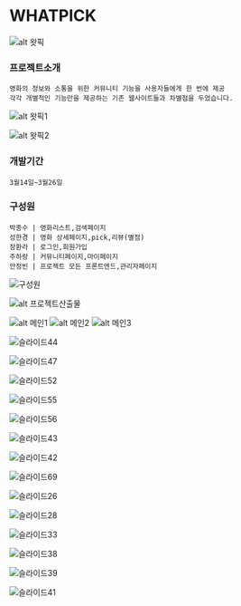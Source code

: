 
# WHATPICK

![alt 왓픽](https://user-images.githubusercontent.com/126428632/228108498-f636236f-ad10-4909-91b9-334feac95fec.jpg)

### 프로젝트소개
```
영화의 정보와 소통을 위한 커뮤니티 기능을 사용자들에게 한 번에 제공
각각 개별적인 기능만을 제공하는 기존 웹사이트들과 차별점을 두었습니다.
```


![alt 왓픽1](https://user-images.githubusercontent.com/126428632/228111491-6917b2e5-6f92-4125-8a44-1ca080064aec.jpg)

![alt 왓픽2](https://user-images.githubusercontent.com/126428632/228111428-5440f222-1dd1-4b76-9bed-e4a11eb9bdae.jpg)

### 개발기간
```
3월14일~3월26일
```
### 구성원
```
박종수 | 영화리스트,검색페이지 
성한경 | 영화 상세페이지,pick,리뷰(별점)
장환라 | 로그인,회원가입 
주하랑 | 커뮤니티페이지,마이페이지
안정빈 | 프로젝트 모든 프론트엔드,관리자페이지
```
![구성원](https://user-images.githubusercontent.com/126428632/228110190-447b85e3-16a9-4bbd-bbf9-265e74f2a53a.jpg)

![alt 프로젝트산출물](https://user-images.githubusercontent.com/126428632/228110027-2a4e635e-1f90-41a4-9358-7f0e2ce179fa.jpg)

![alt 메인1](https://user-images.githubusercontent.com/126428632/228113044-12fc60df-09c9-4adf-83db-6062f7f57e9a.JPG)
![alt 메인2](https://user-images.githubusercontent.com/126428632/228113051-54b6d3ac-9e14-4033-a893-c8f68a650649.JPG)
![alt 메인3](https://user-images.githubusercontent.com/126428632/228113059-73d3371c-5e43-470d-a578-4e0447c58d2d.JPG)


![슬라이드44](https://user-images.githubusercontent.com/126428632/228114053-6ab14eec-e97c-4e86-ab29-1b57117df37f.JPG)

![슬라이드47](https://user-images.githubusercontent.com/126428632/228114080-d19e7091-77ea-4dfe-87bf-61c48455ea70.JPG)

![슬라이드52](https://user-images.githubusercontent.com/126428632/228114117-34a631ed-f095-4964-971d-eea4c07582a3.JPG)

![슬라이드55](https://user-images.githubusercontent.com/126428632/228114126-8f7d6a90-547b-483c-9867-b568828343c7.JPG)

![슬라이드56](https://user-images.githubusercontent.com/126428632/228114131-c8d8f297-36a4-4b76-b9c0-6369808431d4.JPG)

![슬라이드43](https://user-images.githubusercontent.com/126428632/228114050-76f0c69e-c008-4465-a13a-4ade1f7fd01d.JPG)

![슬라이드42](https://user-images.githubusercontent.com/126428632/228114043-266b63a1-9967-4634-bfb3-8d1b1d494e94.JPG)

![슬라이드69](https://user-images.githubusercontent.com/126428632/228113971-7b75fd66-7932-47e1-b7cb-e1b56ae0f125.JPG)

![슬라이드26](https://user-images.githubusercontent.com/126428632/228113979-e8978501-b57b-4d45-ac4f-c3c3ade8c2c9.JPG)

![슬라이드28](https://user-images.githubusercontent.com/126428632/228113981-21be09ae-cfc6-4f87-b020-4d61a4da5cd7.JPG)

![슬라이드33](https://user-images.githubusercontent.com/126428632/228114001-18312f33-b61f-4d09-9b13-00379f967747.JPG)

![슬라이드38](https://user-images.githubusercontent.com/126428632/228114022-25278261-8e2a-4ef1-bb52-fee490860e8c.JPG)

![슬라이드39](https://user-images.githubusercontent.com/126428632/228114029-924ebb8f-bde8-41c6-b77e-a30a75168aa9.JPG)

![슬라이드41](https://user-images.githubusercontent.com/126428632/228114032-11f2f619-1bb6-4cd2-8d4a-bee12f3370f9.JPG)

